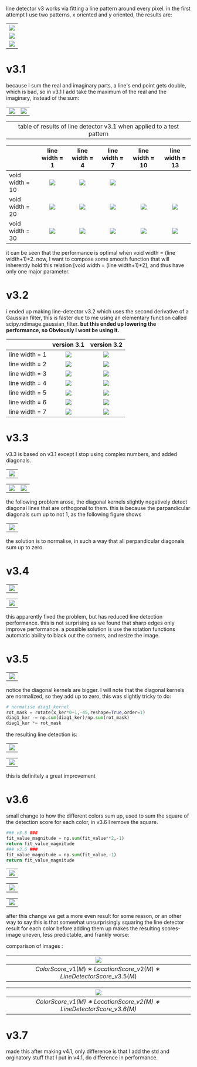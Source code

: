 line detector v3 works via fitting a line pattern around every pixel. in the first attempt I use two patterns, x oriented and y oriented, the results are:  
  
||
|:---:|
|![](line_detector_v3_1.png)|![](line_detector_v3_2.png)|
|![](line_detector_v3_3.png)|![](line_detector_v3_4.png)|
|![](line_detector_v3_5.png)||

# v3.1

because I sum the real and imaginary parts, a line's end point gets double, which is bad, so in v3.1 I add take the maximum of the real and the imaginary, instead of the sum:

|||
|:---:|:---:|
|![](line_detector_v3.1_line_end.png)|![](line_detector_v3_line_end.png)|

||
|:---:|
|table of results of line detector v3.1 when applied to a test pattern|

||line width = 1|line width = 4|line width = 7|line width = 10|line width = 13|
|:---|:---:|:---:|:---:|:---:|:---:|
|void width = 10|![](line_detection_v3p1_on_pattern_2/line_detection_on_pattern2-voidwidth=10-linewidth=01.png)|![](line_detection_v3p1_on_pattern_2/line_detection_on_pattern2-voidwidth=10-linewidth=04.png)|![](line_detection_v3p1_on_pattern_2/line_detection_on_pattern2-voidwidth=10-linewidth=07.png)|
|void width = 20|![](line_detection_v3p1_on_pattern_2/line_detection_on_pattern2-voidwidth=20-linewidth=01.png)|![](line_detection_v3p1_on_pattern_2/line_detection_on_pattern2-voidwidth=20-linewidth=04.png)|![](line_detection_v3p1_on_pattern_2/line_detection_on_pattern2-voidwidth=20-linewidth=07.png)|![](line_detection_v3p1_on_pattern_2/line_detection_on_pattern2-voidwidth=20-linewidth=10.png)|![](line_detection_v3p1_on_pattern_2/line_detection_on_pattern2-voidwidth=20-linewidth=13.png)|
|void width = 30|![](line_detection_v3p1_on_pattern_2/line_detection_on_pattern2-voidwidth=30-linewidth=01.png)|![](line_detection_v3p1_on_pattern_2/line_detection_on_pattern2-voidwidth=30-linewidth=04.png)|![](line_detection_v3p1_on_pattern_2/line_detection_on_pattern2-voidwidth=30-linewidth=07.png)|![](line_detection_v3p1_on_pattern_2/line_detection_on_pattern2-voidwidth=30-linewidth=10.png)|![](line_detection_v3p1_on_pattern_2/line_detection_on_pattern2-voidwidth=30-linewidth=13.png)|

it can be seen that the performance is optimal when void width = (line width+1)*2.
now, I want to compose some smooth function that will inherently hold this relation
[void width = (line width+1)*2], and thus have only one major parameter.

# v3.2

i ended up making line-detector v3.2 which uses the second derivative of a Gaussian filter,
this is faster due to me using an elementary function called scipy.ndimage.gaussian_filter.
**but this ended up lowering the performance, so Obviously I wont be using it.**  

||version 3.1|version 3.2|
|:---|:---:|:---:|
|line width = 1|![](line_detection_v3p2_on_pattern_2/line_detection_v3p1_on_pattern2-linewidth=01.png)|![](line_detection_v3p2_on_pattern_2/line_detection_v3p2_on_pattern2-linewidth=01.png)|
|line width = 2|![](line_detection_v3p2_on_pattern_2/line_detection_v3p1_on_pattern2-linewidth=02.png)|![](line_detection_v3p2_on_pattern_2/line_detection_v3p2_on_pattern2-linewidth=02.png)|
|line width = 3|![](line_detection_v3p2_on_pattern_2/line_detection_v3p1_on_pattern2-linewidth=03.png)|![](line_detection_v3p2_on_pattern_2/line_detection_v3p2_on_pattern2-linewidth=03.png)|
|line width = 4|![](line_detection_v3p2_on_pattern_2/line_detection_v3p1_on_pattern2-linewidth=04.png)|![](line_detection_v3p2_on_pattern_2/line_detection_v3p2_on_pattern2-linewidth=04.png)|
|line width = 5|![](line_detection_v3p2_on_pattern_2/line_detection_v3p1_on_pattern2-linewidth=05.png)|![](line_detection_v3p2_on_pattern_2/line_detection_v3p2_on_pattern2-linewidth=05.png)|
|line width = 6|![](line_detection_v3p2_on_pattern_2/line_detection_v3p1_on_pattern2-linewidth=06.png)|![](line_detection_v3p2_on_pattern_2/line_detection_v3p2_on_pattern2-linewidth=06.png)|
|line width = 7|![](line_detection_v3p2_on_pattern_2/line_detection_v3p1_on_pattern2-linewidth=07.png)|![](line_detection_v3p2_on_pattern_2/line_detection_v3p2_on_pattern2-linewidth=07.png)|

# v3.3

v3.3 is based on v3.1 except I stop using complex numbers, and added diagonals.

||
|:--:|
|![](line%20detection%20v3.3%20fit%20kernels.png)|

|||
|:-:|:-:|
|![](line%20detection%20v3.3%20split%20kernels.png)|![](line%20detection%20v3.3%20split%20kernels%20vmin=0.png)|

the following problem arose, the diagonal kernels slightly negatively detect diagonal lines that are orthogonal to them.
this is because the parpandicular diagonals sum up to not 1, as the following figure shows

||
|:--:|
|![](demonstration%20of%20v3.3%20normalisation%20problem.png)|

the solution is to normalise, in such a way that all perpandicular diagonals sum up to zero.

# v3.4

||
|:--:|
|![](line%20detection%20v3.4%20fit%20kernels.png)|

||
|:--:|
|![](line%20detection%20v3.4%20split%20kernels%20vmin=0.png)|

this apparently fixed the problem, but has reduced line detection performance.
this is not surprising as we found that sharp edges only improve performance.
a possible solution is use the rotation functions automatic ability to black
out the corners, and resize the image.

# v3.5

||
|:--:|
|![](line%20detection%20v3.5%20fit%20kernels.png)|
notice the diagonal kernels are bigger.
I will note that the diagonal kernels are normalized, so they add up to zero,
this was slightly tricky to do:

```python
# normalise diag1_kernel
rot_mask = rotate(x_ker*0+1,-45,reshape=True,order=1)
diag1_ker -= np.sum(diag1_ker)/np.sum(rot_mask)
diag1_ker *= rot_mask
```

the resulting line detection is:

||
|:--:|
|![](line%20detection%20v3.5%20split%20kernels%20vmin=0.png)|

||
|:--:|
|![](line%20detection%20v3.5.png)|

this is definitely a great improvement

# v3.6

small change to how the different colors sum up, used to sum the square of the
detection score for each color, in v3.6 I remove the square.

```python
### v3.5 ###
fit_value_magnitude = np.sum(fit_value**2,-1)
return fit_value_magnitude
### v3.6 ###
fit_value_magnitude = np.sum(fit_value,-1)
return fit_value_magnitude
```

||
|:--:|
|![](line%20detection%20v3.6.png)|

||
|:--:|
|![](line%20detection%20v3.6_zoom1.jpg)|

||
|:--:|
|![](line%20detection%20v3.6_zoom2.jpg)|

after this change we get a more even result for some reason,
or an other way to say this is that somewhat unsurprisingly squaring the line
detector result for each color before adding them up makes the resulting scores-image
uneven, less predictable, and frankly worse:

comparison of images :

|![](line%20detection%20v3.5%20with%20color_location_scores.png)|
|:---:|
|$ColorScore\_v1(M)∗LocationScore\_v2(M)∗LineDetectorScore\_v3.5(M)$|
  
|![](line%20detection%20v3.6%20with%20color_location_scores.png)|
|:---:|
|*$ColorScore\_v1(M)∗LocationScore\_v2(M)∗LineDetectorScore\_v3.6(M)$*|

# v3.7

made this after making v4.1, only difference is that I add the std and orginatory stuff that I put in v4.1, do difference in performance.
